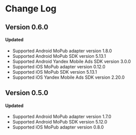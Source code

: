 # Change Log

## Version 0.6.0

#### Updated
* Supported Android MoPub adapter version 1.8.0
* Supported Android MoPub SDK version 5.13.1
* Supported Android Yandex Mobile Ads SDK version 3.0.0
* Supported iOS MoPub adapter version 0.12.0
* Supported iOS MoPub SDK version 5.13.1
* Supported iOS Yandex Mobile Ads SDK version 2.20.0

## Version 0.5.0

#### Updated
* Supported Android MoPub adapter version 1.7.0
* Supported Android MoPub SDK version 5.12.0
* Supported iOS MoPub adapter version 0.8.0
